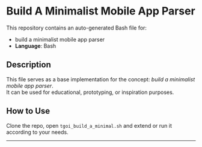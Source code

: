# Build A Minimalist Mobile App Parser

This repository contains an auto-generated Bash file for:

- build a minimalist mobile app parser
- **Language**: Bash

## Description

This file serves as a base implementation for the concept: *build a minimalist mobile app parser*.  
It can be used for educational, prototyping, or inspiration purposes.

## How to Use

Clone the repo, open `tgoi_build_a_minimal.sh` and extend or run it according to your needs.

---


